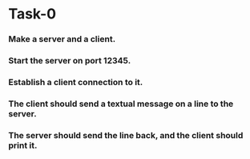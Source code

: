 # Task-0
### Make a server and a client.
### Start the server on port 12345.
### Establish a client connection to it.
### The client should send a textual message on a line to the server.
### The server should send the line back, and the client should print it.
